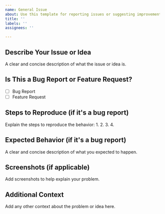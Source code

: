 ```yaml
---
name: General Issue
about: Use this template for reporting issues or suggesting improvements.
title: ''
labels: ''
assignees: ''

---
```


## Describe Your Issue or Idea
A clear and concise description of what the issue or idea is.

## Is This a Bug Report or Feature Request?
- [ ] Bug Report
- [ ] Feature Request

## Steps to Reproduce (if it's a bug report)
Explain the steps to reproduce the behavior:
1.
2.
3.
4.

## Expected Behavior (if it's a bug report)
A clear and concise description of what you expected to happen.

## Screenshots (if applicable)
Add screenshots to help explain your problem.

## Additional Context
Add any other context about the problem or idea here.
